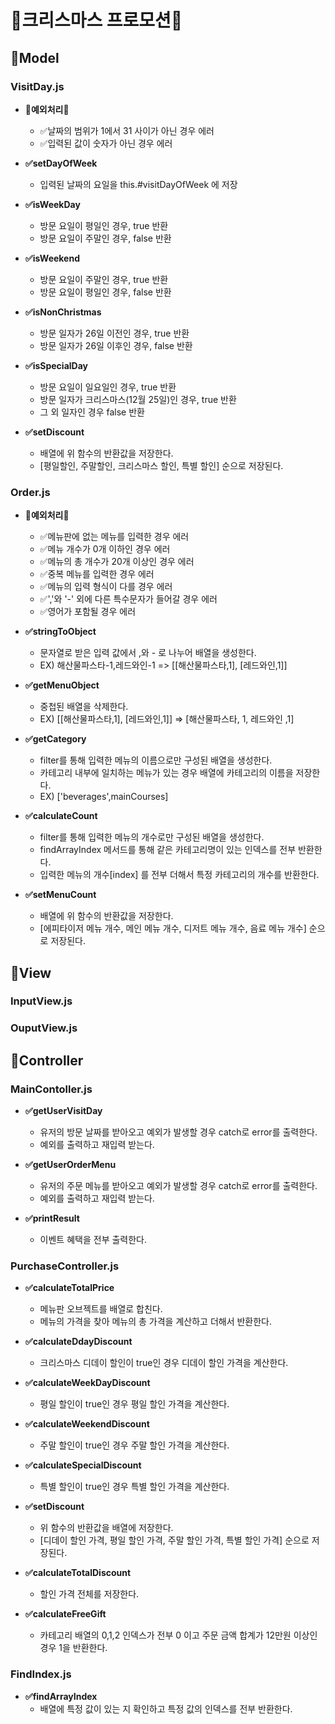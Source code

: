 # 🎄크리스마스 프로모션🎄

## 🔺Model

### VisitDay.js
- **🚫예외처리🚫**
  - ✅날짜의 범위가 1에서 31 사이가 아닌 경우 에러
  - ✅입력된 값이 숫자가 아닌 경우 에러

- **✅setDayOfWeek**
  - 입력된 날짜의 요일을 this.#visitDayOfWeek 에 저장

- **✅isWeekDay**
  - 방문 요일이 평일인 경우, true 반환
  - 방문 요일이 주말인 경우, false 반환

- **✅isWeekend**
  - 방문 요일이 주말인 경우, true 반환
  - 방문 요일이 평일인 경우, false 반환

- **✅isNonChristmas**
  - 방문 일자가 26일 이전인 경우, true 반환
  - 방문 일자가 26일 이후인 경우, false 반환

- **✅isSpecialDay**
  - 방문 요일이 일요일인 경우, true 반환
  - 방문 일자가 크리스마스(12월 25일)인 경우, true 반환
  - 그 외 일자인 경우 false 반환

- **✅setDiscount**
  - 배열에 위 함수의 반환값을 저장한다.
  - [평일할인, 주말할인, 크리스마스 할인, 특별 할인] 순으로 저장된다.

### Order.js
- **🚫예외처리🚫**
  - ✅메뉴판에 없는 메뉴를 입력한 경우 에러
  - ✅메뉴 개수가 0개 이하인 경우 에러
  - ✅메뉴의 총 개수가 20개 이상인 경우 에러
  - ✅중복 메뉴를 입력한 경우 에러
  - ✅메뉴의 입력 형식이 다를 경우 에러
  - ✅','와 '-' 외에 다른 특수문자가 들어갈 경우 에러
  - ✅영어가 포함될 경우 에러

- **✅stringToObject**
  - 문자열로 받은 입력 값에서 ,와 - 로 나누어 배열을 생성한다.
  - EX) 해산물파스타-1,레드와인-1 => [[해산물파스타,1], [레드와인,1]]

- **✅getMenuObject**
  - 중첩된 배열을 삭제한다.
  - EX) [[해산물파스타,1], [레드와인,1]] => [해산물파스타, 1, 레드와인 ,1]

- **✅getCategory**
  - filter를 통해 입력한 메뉴의 이름으로만 구성된 배열을 생성한다.
  - 카테고리 내부에 일치하는 메뉴가 있는 경우 배열에 카테고리의 이름을 저장한다.
  - EX) ['beverages',mainCourses]

- **✅calculateCount**
  - filter를 통해 입력한 메뉴의 개수로만 구성된 배열을 생성한다.
  - findArrayIndex 메서드를 통해 같은 카테고리명이 있는 인덱스를 전부 반환한다.
  - 입력한 메뉴의 개수[index] 를 전부 더해서 특정 카테고리의 개수를 반환한다.

- **✅setMenuCount**
  - 배열에 위 함수의 반환값을 저장한다.
  - [에피타이저 메뉴 개수, 메인 메뉴 개수, 디저트 메뉴 개수, 음료 메뉴 개수] 순으로 저장된다.

## 🔺View

### InputView.js

### OuputView.js

## 🔺Controller

### MainContoller.js
- **✅getUserVisitDay**
  - 유저의 방문 날짜를 받아오고 예외가 발생할 경우 catch로 error를 출력한다.
  - 예외를 출력하고 재입력 받는다.

- **✅getUserOrderMenu**
  - 유저의 주문 메뉴를 받아오고 예외가 발생할 경우 catch로 error를 출력한다.
  - 예외를 출력하고 재입력 받는다.

- **✅printResult**
  - 이벤트 혜택을 전부 출력한다.

### PurchaseController.js
- **✅calculateTotalPrice**
  - 메뉴판 오브젝트를 배열로 합친다.
  - 메뉴의 가격을 찾아 메뉴의 총 가격을 계산하고 더해서 반환한다.

- **✅calculateDdayDiscount**
  - 크리스마스 디데이 할인이 true인 경우 디데이 할인 가격을 계산한다.

- **✅calculateWeekDayDiscount**
  - 평일 할인이 true인 경우 평일 할인 가격을 계산한다.

- **✅calculateWeekendDiscount**
  - 주말 할인이 true인 경우 주말 할인 가격을 계산한다.

- **✅calculateSpecialDiscount**
  - 특별 할인이 true인 경우 특별 할인 가격을 계산한다.

- **✅setDiscount**
  - 위 함수의 반환값을 배열에 저장한다.
  - [디데이 할인 가격, 평일 할인 가격, 주말 할인 가격, 특별 할인 가격] 순으로 저장된다.

- **✅calculateTotalDiscount**
  - 할인 가격 전체를 저장한다.

- **✅calculateFreeGift**
  - 카테고리 배열의 0,1,2 인덱스가 전부 0 이고 주문 금액 합계가 12만원 이상인 경우 1을 반환한다.

### FindIndex.js
- **✅findArrayIndex**
  - 배열에 특정 값이 있는 지 확인하고 특정 값의 인덱스를 전부 반환한다.